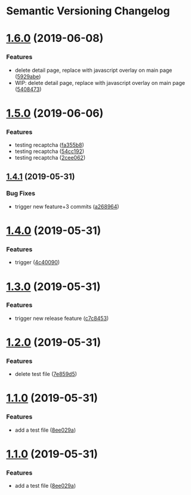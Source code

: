# Semantic Versioning Changelog

# [1.6.0](https://github.com/hupratt/la_petite_portugaise/compare/v1.5.0...v1.6.0) (2019-06-08)


### Features

* delete detail page, replace with javascript overlay on main page ([5929abe](https://github.com/hupratt/la_petite_portugaise/commit/5929abe))
* WIP: delete detail page, replace with javascript overlay on main page ([5408473](https://github.com/hupratt/la_petite_portugaise/commit/5408473))

# [1.5.0](https://github.com/hupratt/la_petite_portugaise/compare/v1.4.1...v1.5.0) (2019-06-06)


### Features

* testing recaptcha ([fa355b8](https://github.com/hupratt/la_petite_portugaise/commit/fa355b8))
* testing recaptcha ([54cc192](https://github.com/hupratt/la_petite_portugaise/commit/54cc192))
* testing recaptcha ([2cee062](https://github.com/hupratt/la_petite_portugaise/commit/2cee062))

## [1.4.1](https://github.com/hupratt/la_petite_portugaise/compare/v1.4.0...v1.4.1) (2019-05-31)


### Bug Fixes

* trigger new feature+3 commits ([a268964](https://github.com/hupratt/la_petite_portugaise/commit/a268964))

# [1.4.0](https://github.com/hupratt/la_petite_portugaise/compare/v1.3.0...v1.4.0) (2019-05-31)


### Features

* trigger ([4c40090](https://github.com/hupratt/la_petite_portugaise/commit/4c40090))

# [1.3.0](https://github.com/hupratt/la_petite_portugaise/compare/v1.2.0...v1.3.0) (2019-05-31)


### Features

* trigger new release feature ([c7c8453](https://github.com/hupratt/la_petite_portugaise/commit/c7c8453))

# [1.2.0](https://github.com/hupratt/la_petite_portugaise/compare/v1.1.0...v1.2.0) (2019-05-31)


### Features

* delete test file ([7e859d5](https://github.com/hupratt/la_petite_portugaise/commit/7e859d5))

# [1.1.0](https://github.com/hupratt/la_petite_portugaise/compare/v1.0.0...v1.1.0) (2019-05-31)


### Features

* add a test file ([8ee029a](https://github.com/hupratt/la_petite_portugaise/commit/8ee029a))

# [1.1.0](https://github.com/hupratt/la_petite_portugaise/compare/v1.0.0...v1.1.0) (2019-05-31)


### Features

* add a test file ([8ee029a](https://github.com/hupratt/la_petite_portugaise/commit/8ee029a))
